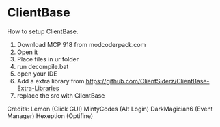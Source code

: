 # ClientBase

How to setup ClientBase.

1. Download MCP 918 from modcoderpack.com
2. Open it
3. Place files in ur folder
4. run decompile.bat
5. open your IDE
6. Add a extra library from https://github.com/ClientSiderz/ClientBase-Extra-Libraries
7. replace the src with ClientBase



Credits:
Lemon (Click GUI)
MintyCodes (Alt Login)
DarkMagician6 (Event Manager)
Hexeption (Optifine)
